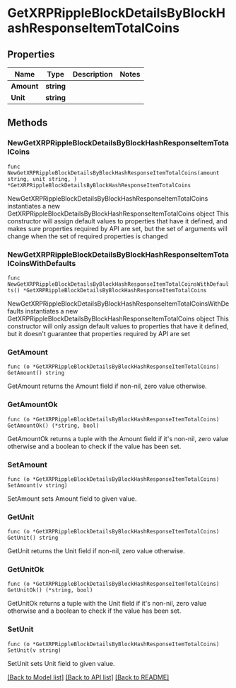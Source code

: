 # GetXRPRippleBlockDetailsByBlockHashResponseItemTotalCoins

## Properties

Name | Type | Description | Notes
------------ | ------------- | ------------- | -------------
**Amount** | **string** |  | 
**Unit** | **string** |  | 

## Methods

### NewGetXRPRippleBlockDetailsByBlockHashResponseItemTotalCoins

`func NewGetXRPRippleBlockDetailsByBlockHashResponseItemTotalCoins(amount string, unit string, ) *GetXRPRippleBlockDetailsByBlockHashResponseItemTotalCoins`

NewGetXRPRippleBlockDetailsByBlockHashResponseItemTotalCoins instantiates a new GetXRPRippleBlockDetailsByBlockHashResponseItemTotalCoins object
This constructor will assign default values to properties that have it defined,
and makes sure properties required by API are set, but the set of arguments
will change when the set of required properties is changed

### NewGetXRPRippleBlockDetailsByBlockHashResponseItemTotalCoinsWithDefaults

`func NewGetXRPRippleBlockDetailsByBlockHashResponseItemTotalCoinsWithDefaults() *GetXRPRippleBlockDetailsByBlockHashResponseItemTotalCoins`

NewGetXRPRippleBlockDetailsByBlockHashResponseItemTotalCoinsWithDefaults instantiates a new GetXRPRippleBlockDetailsByBlockHashResponseItemTotalCoins object
This constructor will only assign default values to properties that have it defined,
but it doesn't guarantee that properties required by API are set

### GetAmount

`func (o *GetXRPRippleBlockDetailsByBlockHashResponseItemTotalCoins) GetAmount() string`

GetAmount returns the Amount field if non-nil, zero value otherwise.

### GetAmountOk

`func (o *GetXRPRippleBlockDetailsByBlockHashResponseItemTotalCoins) GetAmountOk() (*string, bool)`

GetAmountOk returns a tuple with the Amount field if it's non-nil, zero value otherwise
and a boolean to check if the value has been set.

### SetAmount

`func (o *GetXRPRippleBlockDetailsByBlockHashResponseItemTotalCoins) SetAmount(v string)`

SetAmount sets Amount field to given value.


### GetUnit

`func (o *GetXRPRippleBlockDetailsByBlockHashResponseItemTotalCoins) GetUnit() string`

GetUnit returns the Unit field if non-nil, zero value otherwise.

### GetUnitOk

`func (o *GetXRPRippleBlockDetailsByBlockHashResponseItemTotalCoins) GetUnitOk() (*string, bool)`

GetUnitOk returns a tuple with the Unit field if it's non-nil, zero value otherwise
and a boolean to check if the value has been set.

### SetUnit

`func (o *GetXRPRippleBlockDetailsByBlockHashResponseItemTotalCoins) SetUnit(v string)`

SetUnit sets Unit field to given value.



[[Back to Model list]](../README.md#documentation-for-models) [[Back to API list]](../README.md#documentation-for-api-endpoints) [[Back to README]](../README.md)


